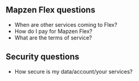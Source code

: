 ## Mapzen Flex questions
- When are other services coming to Flex?
- How do I pay for Mapzen Flex?
- What are the terms of service?

## Security questions
- How secure is my data/account/your services?
